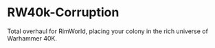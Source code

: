 # RW40k-Corruption
Total overhaul for RimWorld, placing your colony in the rich universe of Warhammer 40K.
